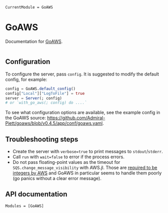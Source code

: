```@meta
CurrentModule = GoAWS
```

# GoAWS

Documentation for [GoAWS](https://github.com/ericphanson/GoAWS.jl).

```@index
```

## Configuration

To configure the server, pass `config`. It is suggested to modify the default config, for example:

```julia
config = GoAWS.default_config()
config["Local"]["LogToFile"] = true
server = Server(; config)
# or `with_go_aws(; config) do ....`
```

To see what configuration options are available, see the example config in the GoAWS source:
<https://github.com/Admiral-Piett/goaws/blob/v0.4.5/app/conf/goaws.yaml>.

## Troubleshooting steps

* Create the server with `verbose=true` to print messages to `stdout`/`stderr`.
* Call `run` with `wait=false` to error if the process errors.
* Do not pass floating-point values as the timeout for `SQS.change_message_visibility` with AWS.jl. Those are [required to be integers by AWS](https://docs.aws.amazon.com/AWSSimpleQueueService/latest/APIReference/API_ChangeMessageVisibility.html) and GoAWS in particular seems to handle them poorly (go panics without a clear error message).

## API documentation

```@autodocs
Modules = [GoAWS]
```
